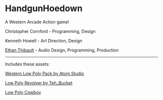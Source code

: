 # HandgunHoedown

A Western Arcade Action game!

Christopher Cornford - Programming, Design

Kenneth Howell - Art Direction, Design

[Ethan Thibault](http://ethanthibault.xyz) - Audio Design, Programming, Production

---

Includes these assets:

[Western Low Poly Pack by Atom Studio](https://www.assetstore.unity3d.com/en/#!/content/73419) 

[Low Poly Revolver by Teh_Bucket](https://opengameart.org/content/revolver-lowpoly)

[Low Poly Cowboy](https://www.assetstore.unity3d.com/en/#!/content/49698)